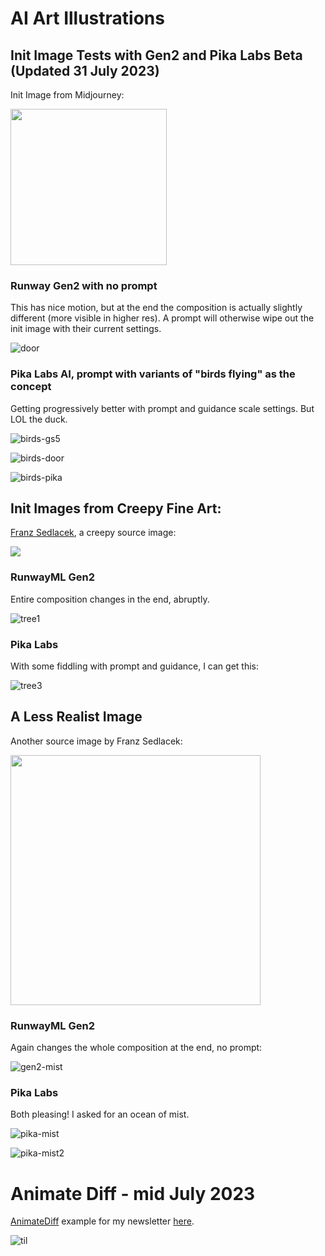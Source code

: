 # AI Art Illustrations


## Init Image Tests with Gen2 and Pika Labs Beta (Updated 31 July 2023)

Init Image from Midjourney:

<img src="./gifs/smaller-lynn8709_an_open_door_mj.png" width=250>

### Runway Gen2 with no prompt

This has nice motion, but at the end the composition is actually slightly different (more visible in higher res). A prompt will otherwise wipe out the init image with their current settings.

![door](./gifs/door_gen2.gif)

### Pika Labs AI, prompt with variants of "birds flying" as the concept

Getting progressively better with prompt and guidance scale settings. But LOL the duck.

![birds-gs5](./gifs/birds-flying-gs5-pika.gif)

![birds-door](./gifs/birds-leaves-door-pika.gif)

![birds-pika](./gifs/birds-past-door-pika.gif)

## Init Images from Creepy Fine Art:

[Franz Sedlacek](https://www.dailyartmagazine.com/franz-sedlacek/), a creepy source image:

<img src="./gifs/franz-sedlacek-Small.jpg">


### RunwayML Gen2

Entire composition changes in the end, abruptly.

![tree1](./gifs/Gen-2-franze-tree-193378346.gif)


### Pika Labs

With some fiddling with prompt and guidance, I can get this:

![tree3](./gifs/franz-tree-pika3.gif)


## A Less Realist Image

Another source image by Franz Sedlacek:

<img src="./gifs/franz-sedlacek-2.jpg" width="400px">

### RunwayML Gen2 

Again changes the whole composition at the end, no prompt:

![gen2-mist](./gifs/gen2-franz-mist.gif)

### Pika Labs

Both pleasing! I asked for an ocean of mist.

![pika-mist](./gifs/franz-mist2-pika.gif)

![pika-mist2](./gifs/franz-mist1-pika.gif)

# Animate Diff - mid July 2023

[AnimateDiff](https://github.com/guoyww/AnimateDiff) example for my newsletter [here](https://arnicas.substack.com/p/titaa-445-myhouse-is-a-very-weird).

![til](./gifs/small-castle-ruin-animate-diff.gif)






